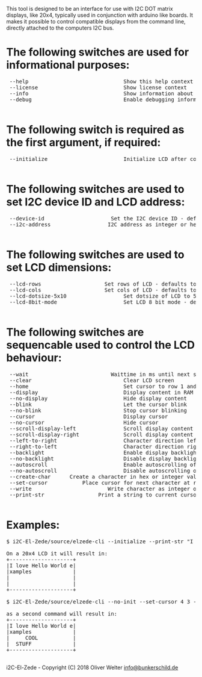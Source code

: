 This tool is designed to be an interface for use with
I2C DOT matrix displays, like 20x4, typically used in
conjunction with arduino like boards. It makes it possible
to control compatible displays from the command line,
directly attached to the computers I2C bus.

The following switches are used for informational purposes:
===========================================================
<pre>
 --help                              Show this help context
 --license                           Show license context
 --info                              Show information about configured defaults
 --debug                             Enable debugging information to STDOUT

</pre>
The following switch is required as the first argument, if required:
====================================================================
<pre>
 --initialize                        Initialize LCD after connecting to I2C bus

</pre>
The following switches are used to set I2C device ID and LCD address:
=====================================================================
<pre>
 --device-id <ID>                    Set the I2C device ID - defaults to 1
 --i2c-address <VAL>                 I2C address as integer or hex - defaults to 0x27

</pre>
The following switches are used to set LCD dimensions:
=====================================================================
<pre>
 --lcd-rows <rows>                   Set rows of LCD - defaults to 4
 --lcd-cols <cols>                   Set cols of LCD - defaults to 20
 --lcd-dotsize-5x10                  Set dotsize of LCD to 5x10 - defaults to 5x8
 --lcd-8bit-mode                     Set LCD 8 bit mode - defaults to 4 bit

</pre>
The following switches are sequencable used to control the LCD behaviour:
=========================================================================
<pre>
 --wait <ms>                         Waittime in ms until next switch is used
 --clear                             Clear LCD screen
 --home                              Set cursor to row 1 and column 1
 --display                           Display content in RAM
 --no-display                        Hide display content
 --blink                             Let the cursor blink
 --no-blink                          Stop cursor blinking
 --cursor                            Display cursor
 --no-cursor                         Hide cursor
 --scroll-display-left               Scroll display content to the left
 --scroll-display-right              Scroll display content to the right
 --left-to-right                     Character direction left to right
 --right-to-left                     Character direction right to left
 --backlight                         Enable display backlight
 --no-backlight                      Disable display backlight
 --autoscroll                        Enable autoscrolling of content
 --no-autoscroll                     Disable autoscrolling of content
 --create-char <ID> <VAL,VAL,...>    Create a character in hex or integer values at ID
 --set-cursor <row> <column>         Place cursor for next character at row and column
 --write <VAL>                       Write character as integer or hex at current position
 --print-str <string>                Print a string to current cursor position

</pre>
Examples:
=========
<pre>
$ i2C-El-Zede/source/elzede-cli --initialize --print-str "I love Hello World examples"

On a 20x4 LCD it will result in:
+--------------------+
|I love Hello World e|
|xamples             |
|                    |
|                    |
+--------------------+

$ i2C-El-Zede/source/elzede-cli --no-init --set-cursor 4 3 --print-str "STUFF" --set-cursor 3 6 --print-str "COOL"

as a second command will result in:
+--------------------+
|I love Hello World e|
|xamples             |
|     COOL           |
|  STUFF             |
+--------------------+

</pre>
i2C-El-Zede - Copyright (C) 2018 Oliver Welter <info@bunkerschild.de>
